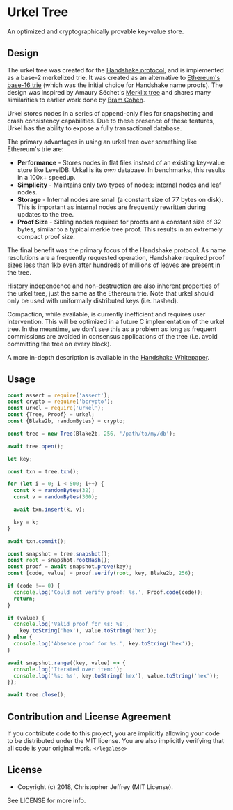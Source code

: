 # Urkel Tree

An optimized and cryptographically provable key-value store.

## Design

The urkel tree was created for the [Handshake protocol][1], and is implemented
as a base-2 merkelized trie. It was created as an alternative to [Ethereum's
base-16 trie][2] (which was the initial choice for Handshake name proofs). The
design was inspired by Amaury Séchet's [Merklix tree][3] and shares many
similarities to earlier work done by [Bram Cohen][4].

Urkel stores nodes in a series of append-only files for snapshotting and crash
consistency capabilities. Due to these presence of these features, Urkel has
the ability to expose a fully transactional database.

The primary advantages in using an urkel tree over something like Ethereum's
trie are:

- __Performance__ - Stores nodes in flat files instead of an existing key-value
  store like LevelDB. Urkel is its _own_ database. In benchmarks, this results
  in a 100x+ speedup.
- __Simplicity__ - Maintains only two types of nodes: internal nodes and leaf
  nodes.
- __Storage__ - Internal nodes are small (a constant size of 77 bytes on disk).
  This is important as internal nodes are frequently rewritten during updates
  to the tree.
- __Proof Size__ - Sibling nodes required for proofs are a constant size of 32
  bytes, similar to a typical merkle tree proof. This results in an extremely
  compact proof size.

The final benefit was the primary focus of the Handshake protocol. As name
resolutions are a frequently requested operation, Handshake required proof
sizes less than 1kb even after hundreds of millions of leaves are present in
the tree.

History independence and non-destruction are also inherent properties of the
urkel tree, just the same as the Ethereum trie. Note that urkel should only be
used with uniformally distributed keys (i.e. hashed).

Compaction, while available, is currently inefficient and requires user
intervention. This will be optimized in a future C implementation of the urkel
tree. In the meantime, we don't see this as a problem as long as frequent
commissions are avoided in consensus applications of the tree (i.e. avoid
committing the tree on every block).

A more in-depth description is available in the [Handshake Whitepaper][5].

## Usage

``` js
const assert = require('assert');
const crypto = require('bcrypto');
const urkel = require('urkel');
const {Tree, Proof} = urkel;
const {Blake2b, randomBytes} = crypto;

const tree = new Tree(Blake2b, 256, '/path/to/my/db');

await tree.open();

let key;

const txn = tree.txn();

for (let i = 0; i < 500; i++) {
  const k = randomBytes(32);
  const v = randomBytes(300);

  await txn.insert(k, v);

  key = k;
}

await txn.commit();

const snapshot = tree.snapshot();
const root = snapshot.rootHash();
const proof = await snapshot.prove(key);
const [code, value] = proof.verify(root, key, Blake2b, 256);

if (code !== 0) {
  console.log('Could not verify proof: %s.', Proof.code(code));
  return;
}

if (value) {
  console.log('Valid proof for %s: %s',
    key.toString('hex'), value.toString('hex'));
} else {
  console.log('Absence proof for %s.', key.toString('hex'));
}

await snapshot.range((key, value) => {
  console.log('Iterated over item:');
  console.log('%s: %s', key.toString('hex'), value.toString('hex'));
});

await tree.close();
```

## Contribution and License Agreement

If you contribute code to this project, you are implicitly allowing your code
to be distributed under the MIT license. You are also implicitly verifying that
all code is your original work. `</legalese>`

## License

- Copyright (c) 2018, Christopher Jeffrey (MIT License).

See LICENSE for more info.

[1]: https://handshake.org
[2]: https://github.com/ethereum/wiki/wiki/Patricia-Tree
[3]: https://www.deadalnix.me/2016/09/24/introducing-merklix-tree-as-an-unordered-merkle-tree-on-steroid/
[4]: https://github.com/bramcohen/MerkleSet
[5]: https://handshake.org/paper
